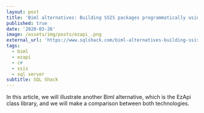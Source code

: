 ```yaml
---
layout: post
title: 'Biml alternatives: Building SSIS packages programmatically using EzAPI'
published: true
date: '2020-03-26'
image: /assets/img/posts/ezapi_.png
external_url: 'https://www.sqlshack.com/biml-alternatives-building-ssis-packages-programmatically-using-ezapi/'
tags:
  - biml
  - ezapi
  - c#
  - ssis
  - sql server
subtitle: SQL Shack
---
```

In this article, we will illustrate another Biml alternative, which is the EzApi class library, and we will make a comparison between both technologies.
